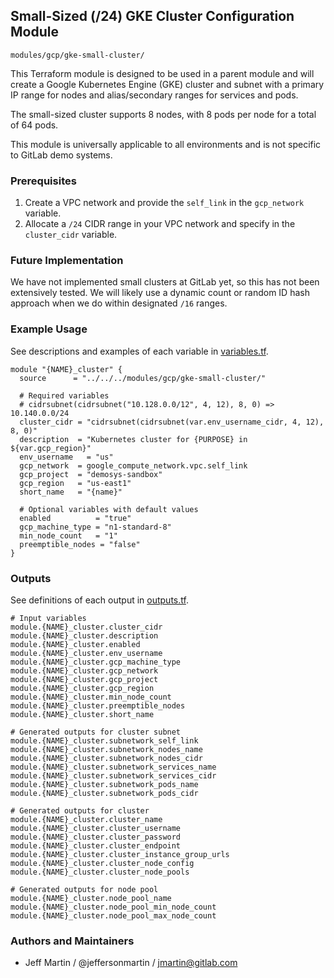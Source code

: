 ## Small-Sized (/24) GKE Cluster Configuration Module

`modules/gcp/gke-small-cluster/`

This Terraform module is designed to be used in a parent module and will create a Google Kubernetes Engine (GKE) cluster and subnet with a primary IP range for nodes and alias/secondary ranges for services and pods.

The small-sized cluster supports 8 nodes, with 8 pods per node for a total of 64 pods.

This module is universally applicable to all environments and is not specific to GitLab demo systems.

### Prerequisites

1. Create a VPC network and provide the `self_link` in the `gcp_network` variable.
2. Allocate a `/24` CIDR range in your VPC network and specify in the `cluster_cidr` variable.

### Future Implementation

We have not implemented small clusters at GitLab yet, so this has not been extensively tested. We will likely use a dynamic count or random ID hash approach when we do within designated `/16` ranges.

### Example Usage

See descriptions and examples of each variable in [variables.tf](variables.tf).

```
module "{NAME}_cluster" {
  source      = "../../../modules/gcp/gke-small-cluster/"

  # Required variables
  # cidrsubnet(cidrsubnet("10.128.0.0/12", 4, 12), 8, 0) => 10.140.0.0/24
  cluster_cidr = "cidrsubnet(cidrsubnet(var.env_username_cidr, 4, 12), 8, 0)"
  description  = "Kubernetes cluster for {PURPOSE} in ${var.gcp_region}"
  env_username   = "us"
  gcp_network  = google_compute_network.vpc.self_link
  gcp_project  = "demosys-sandbox"
  gcp_region   = "us-east1"
  short_name   = "{name}"

  # Optional variables with default values
  enabled          = "true"
  gcp_machine_type = "n1-standard-8"
  min_node_count   = "1"
  preemptible_nodes = "false"
}
```

### Outputs

See definitions of each output in [outputs.tf](outputs.tf).

```
# Input variables
module.{NAME}_cluster.cluster_cidr
module.{NAME}_cluster.description
module.{NAME}_cluster.enabled
module.{NAME}_cluster.env_username
module.{NAME}_cluster.gcp_machine_type
module.{NAME}_cluster.gcp_network
module.{NAME}_cluster.gcp_project
module.{NAME}_cluster.gcp_region
module.{NAME}_cluster.min_node_count
module.{NAME}_cluster.preemptible_nodes
module.{NAME}_cluster.short_name

# Generated outputs for cluster subnet
module.{NAME}_cluster.subnetwork_self_link
module.{NAME}_cluster.subnetwork_nodes_name
module.{NAME}_cluster.subnetwork_nodes_cidr
module.{NAME}_cluster.subnetwork_services_name
module.{NAME}_cluster.subnetwork_services_cidr
module.{NAME}_cluster.subnetwork_pods_name
module.{NAME}_cluster.subnetwork_pods_cidr

# Generated outputs for cluster
module.{NAME}_cluster.cluster_name
module.{NAME}_cluster.cluster_username
module.{NAME}_cluster.cluster_password
module.{NAME}_cluster.cluster_endpoint
module.{NAME}_cluster.cluster_instance_group_urls
module.{NAME}_cluster.cluster_node_config
module.{NAME}_cluster.cluster_node_pools

# Generated outputs for node pool
module.{NAME}_cluster.node_pool_name
module.{NAME}_cluster.node_pool_min_node_count
module.{NAME}_cluster.node_pool_max_node_count
```

### Authors and Maintainers

* Jeff Martin / @jeffersonmartin / jmartin@gitlab.com
